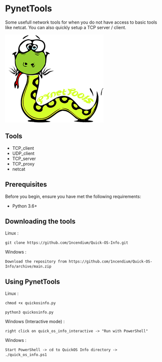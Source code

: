 # PynetTools
Some usefull network tools for when you do not have access to basic tools like netcat. You can also quickly setup a TCP server / client.

<img src="Images/snake.png">

## Tools
- TCP_client
- UDP_client
- TCP_server
- TCP_proxy
- netcat

## Prerequisites
Before you begin, ensure you have met the following requirements:

- Python 3.6+

## Downloading the tools

Linux :
```
git clone https://github.com/1ncendium/Quick-OS-Info.git
```
Windows :
```
Download the repository from https://github.com/1ncendium/Quick-OS-Info/archive/main.zip
```

## Using PynetTools

Linux :
```
chmod +x quickosinfo.py
```
```
python3 quickosinfo.py
```
Windows (Interactive mode) :
```
right click on quick_os_info_interactive -> "Run with PowerShell"
```
Windows :
```
Start PowerShell -> cd to QuickOS Info directory -> ./quick_os_info.ps1
```
